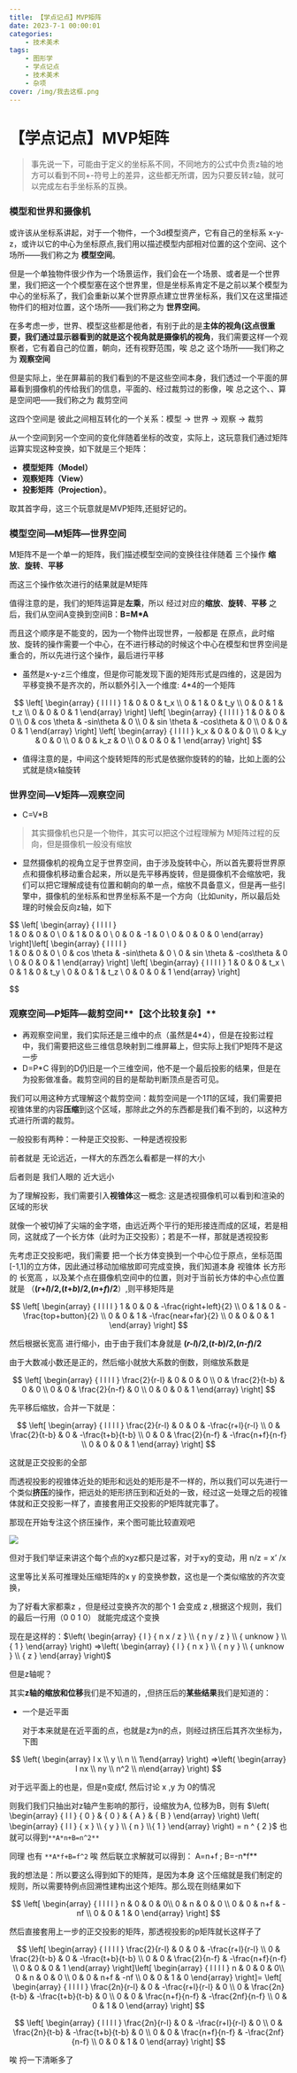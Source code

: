 ```yaml
---
title: 【学点记点】MVP矩阵 
date: 2023-7-1 00:00:01
categories: 
    - 技术美术
tags: 
    - 图形学
    - 学点记点
    - 技术美术
    - 杂项
cover: /img/我去这框.png
---
```


# 【学点记点】MVP矩阵 

> 事先说一下，可能由于定义的坐标系不同，不同地方的公式中负责z轴的地方可以看到不同+-符号上的差异，这些都无所谓，因为只要反转z轴，就可以完成左右手坐标系的互换。
> 

### 模型和世界和摄像机

或许该从坐标系讲起，对于一个物件，一个3d模型资产，它有自己的坐标系 x-y-z，或许以它的中心为坐标原点,我们用以描述模型内部相对位置的这个空间、这个场所——我们称之为 **模型空间**。

但是一个单独物件很少作为一个场景运作，我们会在一个场景、或者是一个世界里，我们把这一个个模型塞在这个世界里，但是坐标系肯定不是之前以某个模型为中心的坐标系了，我们会重新以某个世界原点建立世界坐标系，我们又在这里描述物件们的相对位置，这个场所——我们称之为 **世界空间**。

在多考虑一步，世界、模型这些都是他者，有别于此的是**主体的视角(这点很重要，我们通过显示器看到的就是这个视角就是摄像机的视角**，我们需要这样一个观察者，它有着自己的位置，朝向，还有视野范围，唉 总之 这个场所——我们称之为 **观察空间**

但是实际上，坐在屏幕前的我们看到的不是这些空间本身，我们透过一个平面的屏幕看到摄像机的传给我们的信息，平面的、经过裁剪过的影像，唉 总之这个、、算是空间吧——我们称之为 裁剪空间

这四个空间是 彼此之间相互转化的一个关系：模型 -> 世界 -> 观察 -> 裁剪

从一个空间到另一个空间的变化伴随着坐标的改变，实际上，这玩意我们通过矩阵运算实现这种变换，如下就是三个矩阵：

- **模型矩阵（Model）**
- **观察矩阵（View）**
- **投影矩阵（Projection）**。

取其首字母，这三个玩意就是MVP矩阵,还挺好记的。

### 模型空间—M矩阵—世界空间

M矩阵不是一个单一的矩阵，我们描述模型空间的变换往往伴随着 三个操作 **缩放**、**旋转**、**平移**

而这三个操作依次进行的结果就是M矩阵

值得注意的是，我们的矩阵运算是**左乘**，所以 经过对应的**缩放**、**旋转**、**平移** 之后，我们从空间A变换到空间B：**B=M*A**

而且这个顺序是不能变的，因为一个物件出现世界，一般都是 在原点，此时缩放、旋转的操作需要一个中心，在不进行移动的时候这个中心在模型和世界空间是重合的，所以先进行这个操作，最后进行平移

- 虽然是x-y-z三个维度，但是你可能发现下面的矩阵形式是四维的，这是因为平移变换不是齐次的，所以额外引入一个维度: 4*4的一个矩阵


$$
\left[ 
\begin{array}  { l l l l  }  1 & 0 & 0 & t_x \\ 
0 & 1 & 0 & t_y \\ 
0 & 0 & 1 & t_z \\ 
0 & 0 & 0 & 1
\end{array} 
\right] 
\left[ 
\begin{array}  { l l l l  }  
1 & 0 & 0 & 0 \\ 
0 & cos \theta & -sin\theta & 0 \\ 
0 & sin \theta & -cos\theta & 0 \\ 
0 & 0 & 0 & 1
\end{array} 
\right] 
\left[ 
\begin{array}  { l l l l  }
k_x & 0 & 0 & 0 \\ 
0 & k_y & 0 & 0 \\ 
0 & 0 & k_z & 0 \\ 
0 & 0 & 0 & 1
\end{array} 
\right] 
$$


- 值得注意的是，中间这个旋转矩阵的形式是依据你旋转的的轴，比如上面的公式就是绕x轴旋转

### 世界空间—V矩阵—观察空间

- C=V*B

> 其实摄像机也只是一个物件，其实可以把这个过程理解为 M矩阵过程的反向，但是摄像机一般没有缩放
> 
- 显然摄像机的视角立足于世界空间，由于涉及旋转中心，所以首先要将世界原点和摄像机移动重合起来，所以是先平移再旋转，但是摄像机不会缩放吧，我们可以把它理解成徒有位置和朝向的单一点，缩放不具备意义，但是再一些引擎中，摄像机的坐标系和世界坐标系不是一个方向（比如unity，所以最后处理的时候会反向z轴，如下


$$
\left[ 
\begin{array}  { l l l l  }  
1 & 0 & 0 & 0 \\ 
0 & 1 & 0 & 0 \\ 
0 & 0 & -1 & 0 \\ 
0 & 0 & 0 & 0
\end{array} 
\right]\left[ 
\begin{array}  { l l l l  }  
1 & 0 & 0 & 0 \\ 
0 & cos \theta & -sin\theta & 0 \\ 
0 & sin \theta & -cos\theta & 0 \\ 
0 & 0 & 0 & 1
\end{array} 
\right] \left[ 
\begin{array}  { l l l l  }  1 & 0 & 0 & t_x \\ 
0 & 1 & 0 & t_y \\ 
0 & 0 & 1 & t_z \\ 
0 & 0 & 0 & 1
\end{array} 
\right] 

$$


### 观察空间—P矩阵—裁剪空间**【这个比较复杂】**

- 再观察空间里，我们实际还是三维中的点（虽然是4*4），但是在投影过程中，我们需要把这些三维信息映射到二维屏幕上，但实际上我们P矩阵不是这一步
- D=P*C 得到的D仍旧是一个三维空间，他不是一个最后投影的结果，但是在为投影做准备。裁剪空间的目的是帮助判断顶点是否可见。

我们可以用这种方式理解这个裁剪空间：裁剪空间是一个1*1*1的区域，我们需要把视锥体里的内容**压缩**到这个区域，那除此之外的东西都是我们看不到的，以这种方式进行所谓的裁剪。

一般投影有两种：一种是正交投影、一种是透视投影

前者就是 无论远近，一样大的东西怎么看都是一样的大小

后者则是 我们人眼的 近大远小

为了理解投影，我们需要引入**视锥体**这一概念: 这是透视摄像机可以看到和渲染的区域的形状

就像一个被切掉了尖端的金字塔，由远近两个平行的矩形接连而成的区域，若是相同，这就成了一个长方体（此时为正交投影）；若是不一样，那就是透视投影

先考虑正交投影吧，我们需要  把一个长方体变换到一个中心位于原点，坐标范围[-1,1]的立方体，因此通过移动加缩放即可完成变换，我们知道本身 视锥体 长方形的 长宽高 ，以及某个点在摄像机空间中的位置，则对于当前长方体的中心点位置就是 （**(*r*+*l*)/2,(*t*+*b*)/2,(*n*+*f*)/2**）,则平移矩阵是


$$
\left[ 
\begin{array}  { l l l l  }  
1 & 0 & 0 & -\frac{right+left}{2} \\ 
0 & 1 & 0 & -\frac{top+button}{2} \\ 
0 & 0 & 1 & -\frac{near+far}{2} \\ 
0 & 0 & 0 & 1
\end{array} 
\right]
$$


然后根据长宽高  进行缩小，由于由于我们本身就是 **(*r-l*)/2,(*t-b*)/2,(*n-f*)/2** 

由于大数减小数还是正的，然后缩小就放大系数的倒数，则缩放系数是


$$
\left[ 
\begin{array}  { l l l l  }  
\frac{2}{r-l} & 0 & 0 & 0 \\ 
0 & \frac{2}{t-b} & 0 & 0 \\ 
0 & 0 & \frac{2}{n-f} & 0 \\ 
0 & 0 & 0 & 1
\end{array} 
\right]
$$


先平移后缩放，合并一下就是：


$$
\left[ 
\begin{array}  { l l l l  }  
\frac{2}{r-l} & 0 & 0 & -\frac{r+l}{r-l} \\ 
0 & \frac{2}{t-b} & 0 & -\frac{t+b}{t-b} \\ 
0 & 0 & \frac{2}{n-f} & -\frac{n+f}{n-f} \\ 
0 & 0 & 0 & 1
\end{array} 
\right]
$$


这就是正交投影的全部

而透视投影的视锥体近处的矩形和远处的矩形是不一样的，所以我们可以先进行一个类似**挤压**的操作，把远处的矩形挤压到和近处的一致，经过这一处理之后的视锥体就和正交投影一样了，直接套用正交投影的P矩阵就完事了。

那现在开始专注这个挤压操作，来个图可能比较直观吧

![](/img/MVP.png)

但对于我们举证来讲这个每个点的xyz都只是过客，对于xy的变动，用 n/z = x’ /x

这里等比关系可推理处压缩矩阵的x y 的变换参数，这也是一个类似缩放的齐次变换，

为了好看大家都乘z ，但是经过变换齐次的那个 1 会变成 z ,根据这个规则，我们的最后一行用（0 0 1 0） 就能完成这个变换

现在是这样的：$\left( \begin{array} { l } { n x / z } \\ { n y / z } \\ { unknow } \\ { 1 } \end{array} \right) =>\left( \begin{array} { l } { n x  } \\ { n y  } \\ { unknow } \\ { z } \end{array} \right)$

但是z轴呢？

其实**z轴的缩放和位移**我们是不知道的，,但挤压后的**某些结果**我们是知道的：

- 一个是近平面
    
    对于本来就是在近平面的点，也就是z为n的点，则经过挤压后其齐次坐标为，下图
    

$$
\left( \begin{array}  l  x \\ y \\ n \\ 1\end{array} \right) =>\left( \begin{array}  l  nx \\ ny \\ n^2 \\ n\end{array} \right) 
$$

对于远平面上的也是，但是n变成f, 然后讨论 x ,y 为 0的情况

则我们我们只抽出对z轴产生影响的那行，设缩放为A, 位移为B，则有 $\left( \begin{array} { l l } { 0 } & { 0 } & { A } & { B } \end{array} \right) \left( \begin{array} { l l } { x } \\ { y } \\ { n } \\{ 1 } \end{array} \right) = n ^ { 2 }$  也就可以得到`**A*n+B=n^2**`

同理 也有 `**A*f+B=f^2`  唉 然后联立求解就可以得到： A=n+f ; B=-n*f**

我的想法是：所以要这么得到如下的矩阵，是因为本身 这个压缩就是我们制定的规则，所以需要特例点回溯性建构出这个矩阵。那么现在则结果如下

$$
\left[ 
\begin{array}  { l l l l  }  
n & 0 & 0 & 0\\ 
0 & n & 0 & 0 \\ 
0 & 0 & n+f & -nf \\ 
0 & 0 & 1 & 0
\end{array} 
\right]
$$

然后直接套用上一步的正交投影的矩阵，那透视投影的p矩阵就长这样子了

$$
\left[ 
\begin{array}  { l l l l  }  
\frac{2}{r-l} & 0 & 0 & -\frac{r+l}{r-l} \\ 
0 & \frac{2}{t-b} & 0 & -\frac{t+b}{t-b} \\ 
0 & 0 & \frac{2}{n-f} & -\frac{n+f}{n-f} \\ 
0 & 0 & 0 & 1
\end{array} 
\right]\left[ 
\begin{array}  { l l l l  }  
n & 0 & 0 & 0\\ 
0 & n & 0 & 0 \\ 
0 & 0 & n+f & -nf \\ 
0 & 0 & 1 & 0
\end{array} 
\right]= \left[ 
\begin{array}  { l l l l  }  
\frac{2n}{r-l} & 0 & -\frac{r+l}{r-l} & 0 \\ 
0 & \frac{2n}{t-b} & -\frac{t+b}{t-b} & 0 \\ 
0 & 0 & \frac{n+f}{n-f} & -\frac{2nf}{n-f} \\ 
0 & 0 & 1 & 0
\end{array} 
\right]
$$

$$
\left[ 
\begin{array}  { l l l l  }  
\frac{2n}{r-l} & 0 & -\frac{r+l}{r-l} & 0 \\ 
0 & \frac{2n}{t-b} & -\frac{t+b}{t-b} & 0 \\ 
0 & 0 & \frac{n+f}{n-f} & -\frac{2nf}{n-f} \\ 
0 & 0 & 1 & 0
\end{array} 
\right]
$$

唉 捋一下清晰多了